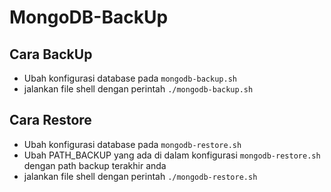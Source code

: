 # MongoDB-BackUp

## Cara BackUp

* Ubah konfigurasi database pada `mongodb-backup.sh`
* jalankan file shell dengan perintah `./mongodb-backup.sh`

## Cara Restore

* Ubah konfigurasi database pada `mongodb-restore.sh`
* Ubah PATH_BACKUP yang ada di dalam konfigurasi `mongodb-restore.sh` dengan path backup terakhir anda
* jalankan file shell dengan perintah `./mongodb-restore.sh`